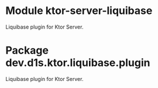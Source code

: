 # Module ktor-server-liquibase
Liquibase plugin for Ktor Server.

# Package dev.d1s.ktor.liquibase.plugin
Liquibase plugin for Ktor Server.
